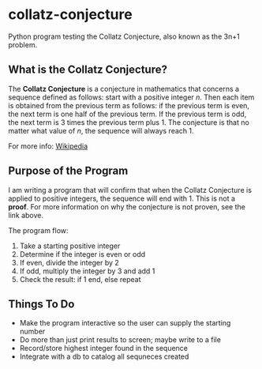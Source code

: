# collatz-conjecture
Python program testing the Collatz Conjecture, also known as the 3n+1 problem.

## What is the Collatz Conjecture?
The **Collatz Conjecture** is a conjecture in mathematics that concerns a sequence defined as follows: start with a positive integer _n_. Then each item is obtained from the previous term as follows: if the previous term is even, the next term is one half of the previous term. If the previous term is odd, the next term is 3 times the previous term plus 1. The conjecture is that no matter what value of _n_, the sequence will always reach 1.

For more info: [Wikipedia](https://en.wikipedia.org/wiki/Collatz_conjecture)

## Purpose of the Program
I am writing a program that will confirm that when the Collatz Conjecture is applied to positive integers, the sequence will end with 1. This is not a **proof**. For more information on why the conjecture is not proven, see the link above.

The program flow:
1. Take a starting positive integer
2. Determine if the integer is even or odd
3. If even, divide the integer by 2
4. If odd, multiply the integer by 3 and add 1
5. Check the result: if 1 end, else repeat

## Things To Do
- Make the program interactive so the user can supply the starting number
- Do more than just print results to screen; maybe write to a file
- Record/store highest integer found in the sequence
- Integrate with a db to catalog all sequneces created


